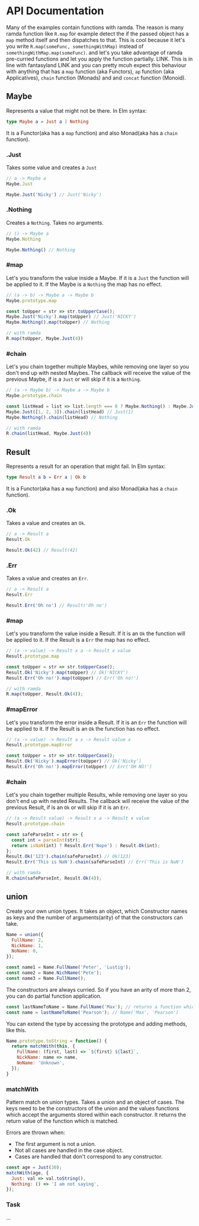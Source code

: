 # API Documentation

Many of the examples contain functions with ramda. The reason is many ramda
function like `R.map` for example detect the if the passed object has a `map`
method itself and then dispatches to that. This is cool because it let's you
write `R.map(someFunc, somethingWithMap)` instead of `somethingWithMap.map(someFunc)`.
and let's you take advantage of ramda pre-curried functions and let you apply
the function partially. LINK. This is in line with fantasyland LINK and you
can pretty mcuh expect this behaviour with anything that has a `map` function
(aka Functors), `ap` function (aka Applicatives), `chain` function (Monads) and
and `concat` function (Monoid).

## Maybe

Represents a value that might not be there. In Elm syntax:
```elm
type Maybe a = Just a | Nothing
```
It is a Functor(aka has a `map` function) and also Monad(aka has a `chain` function).

### .Just

Takes some value and creates a `Just`

```js
// a -> Maybe a
Maybe.Just

Maybe.Just('Nicky') // Just('Nicky')
```

### .Nothing

Creates a `Nothing`. Takes no arguments.

```js
// () -> Maybe a
Maybe.Nothing

Maybe.Nothing() // Nothing
```

### #map

Let's you transform the value inside a Maybe. If it is a `Just` the function
will be applied to it. If the Maybe is a `Nothing` the map has no effect.

```js
// (a -> b) -> Maybe a -> Maybe b
Maybe.prototype.map

const toUpper = str => str.toUpperCase();
Maybe.Just('Nicky').map(toUpper) // Just('NICKY')
Maybe.Nothing().map(toUpper) // Nothing

// with ramda
R.map(toUpper, Maybe.Just(4))
```

### #chain

Let's you chain together multiple Maybes, while removing one layer so you don't
end up with nested Maybes. The callback will receive the value of the previous
Maybe, if is a `Just` or will skip if it is a `Nothing`.

```js
// (a -> Maybe b) -> Maybe a -> Maybe b
Maybe.prototype.chain

const listHead = list => list.length === 0 ? Maybe.Nothing() : Maybe.Just(list[0])
Maybe.Just([1, 2, 3]).chain(listHead) // Just(1)
Maybe.Nothing().chain(listHead) // Nothing

// with ramda
R.chain(listHead, Maybe.Just(4))
```

## Result

Represents a result for an operation that might fail. In Elm syntax:
```elm
type Result a b = Err a | Ok b
```
It is a Functor(aka has a `map` function) and also Monad(aka has a `chain` function).

### .Ok

Takes a value and creates an `Ok`.

```js
// a -> Result a
Result.Ok

Result.Ok(42) // Result(42)
```

### .Err

Takes a value and creates an `Err`.

```js
// a -> Result a
Result.Err

Result.Err('Oh no') // Result('Oh no')
```

### #map

Let's you transform the value inside a Result. If it is an `Ok` the function
will be applied to it. If the Result is a `Err` the map has no effect.

```js
// (a -> value) -> Result x a -> Result x value
Result.prototype.map

const toUpper = str => str.toUpperCase();
Result.Ok('Nicky').map(toUpper) // Ok('NICKY')
Result.Err('Oh no!').map(toUpper) // Err('Oh no!')

// with ramda
R.map(toUpper, Result.Ok(4));
```

### #mapError
Let's you transform the error inside a Result. If it is an `Err` the function
will be applied to it. If the Result is an `Ok` the function has no effect.

```js
// (a -> value) -> Result a x -> Result value x
Result.prototype.mapError

const toUpper = str => str.toUpperCase();
Result.Ok('Nicky').mapError(toUpper) // Ok('Nicky')
Result.Err('Oh no!').mapError(toUpper) // Err('OH NO!')
```

### #chain

Let's you chain together multiple Results, while removing one layer so you don't
end up with nested Results. The callback will receive the value of the previous
Result, if is an `Ok` or will skip if it is an `Err`.

```js
// (a -> Result value) -> Result x a -> Result x value
Result.prototype.chain

const safeParseInt = str => {
  const int = parseInt(str);
  return isNaN(int) ? Result.Err('Nope') : Result.Ok(int);
};
Result.Ok('123').chain(safeParseInt) // Ok(123)
Result.Err('This is NaN').chain(safeParseInt) // Err('This is NaN')

// with ramda
R.chain(safeParseInt, Result.Ok(4));
```

## union

Create your own union types. It takes an object, which Constructor names as
keys and the number of arguments(arity) of that the constructors can take.

```js
Name = union({
  FullName: 2,
  NickName: 1,
  NoName: 0,
});

const name1 = Name.FullName('Peter', 'Lustig');
const name2 = Name.NichName('Pete');
const name3 = Name.FullName();
```

The constructors are always curried. So if you have an arity of more than 2,
you can do partial function application.

```js
const lastNameToName = Name.FullName('Max'); // returns a function which takes the second argument.
const name = lastNameToName('Pearson'); // Name('Max', 'Pearson')
```

You can extend the type by accessing the prototype and adding methods, like this.
```js
Name.prototype.toString = function() {
  return matchWith(this, {
    FullName: (first, last) => `${first} ${last}`,
    NickName: name => name,
    NoName: 'Unknown',
  });
}
```

### matchWith

Pattern match on union types. Takes a union and an object of cases. The keys
need to be the constructors of the union and the values functions which accept
the arguments stored within each constructor. It returns the return value of the
function which is matched.

Errors are thrown when:
- The first argument is not a union.
- Not all cases are handled in the case object.
- Cases are handled that don't correspond to any constructor.

```js
const age = Just(30);
matchWith(age, {
  Just: val => val.toString(),
  Nothing: () => 'I am not saying',
});
```

### Task

...
